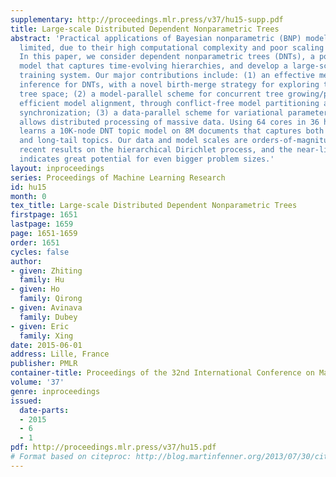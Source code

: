 ```yaml
---
supplementary: http://proceedings.mlr.press/v37/hu15-supp.pdf
title: Large-scale Distributed Dependent Nonparametric Trees
abstract: 'Practical applications of Bayesian nonparametric (BNP) models have been
  limited, due to their high computational complexity and poor scaling on large data.
  In this paper, we consider dependent nonparametric trees (DNTs), a powerful infinite
  model that captures time-evolving hierarchies, and develop a large-scale distributed
  training system. Our major contributions include: (1) an effective memoized variational
  inference for DNTs, with a novel birth-merge strategy for exploring the unbounded
  tree space; (2) a model-parallel scheme for concurrent tree growing/pruning and
  efficient model alignment, through conflict-free model partitioning and lightweight
  synchronization; (3) a data-parallel scheme for variational parameter updates that
  allows distributed processing of massive data. Using 64 cores in 36 hours, our system
  learns a 10K-node DNT topic model on 8M documents that captures both high-frequency
  and long-tail topics. Our data and model scales are orders-of-magnitude larger than
  recent results on the hierarchical Dirichlet process, and the near-linear scalability
  indicates great potential for even bigger problem sizes.'
layout: inproceedings
series: Proceedings of Machine Learning Research
id: hu15
month: 0
tex_title: Large-scale Distributed Dependent Nonparametric Trees
firstpage: 1651
lastpage: 1659
page: 1651-1659
order: 1651
cycles: false
author:
- given: Zhiting
  family: Hu
- given: Ho
  family: Qirong
- given: Avinava
  family: Dubey
- given: Eric
  family: Xing
date: 2015-06-01
address: Lille, France
publisher: PMLR
container-title: Proceedings of the 32nd International Conference on Machine Learning
volume: '37'
genre: inproceedings
issued:
  date-parts:
  - 2015
  - 6
  - 1
pdf: http://proceedings.mlr.press/v37/hu15.pdf
# Format based on citeproc: http://blog.martinfenner.org/2013/07/30/citeproc-yaml-for-bibliographies/
---
```

